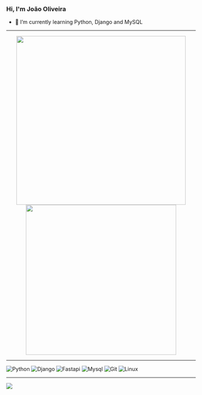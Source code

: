 ### Hi, I'm João Oliveira

- 🌱 I’m currently learning Python, Django and MySQL

---

<div align="center">
  <img width=450  src="https://github-readme-stats.vercel.app/api?username=joaooliveira247&theme=cobalt2&show_icons=true&include_all_commits=true&count_private=true"/>


  <img align="center" width=400 src="https://github-readme-stats.vercel.app/api/top-langs/?username=joaooliveira247&&layout=compact&langs_count=16&theme=cobalt2"/>
</div>

---

![Python](https://img.shields.io/badge/Python-3776AB?style=for-the-badge&logo=python&logoColor=white)
![Django](https://img.shields.io/badge/Django-092E20?style=for-the-badge&logo=django&logoColor=white)
![Fastapi](https://img.shields.io/badge/fastapi%20-00766A.svg?&style=for-the-badge&logo=fastapi&logoColor=white)
![Mysql](https://img.shields.io/badge/MySQL-00000F?style=for-the-badge&logo=mysql&logoColor=white)
![Git](https://img.shields.io/badge/GIT-E44C30?style=for-the-badge&logo=git&logoColor=white)
![Linux](https://img.shields.io/badge/Linux-FCC624?style=for-the-badge&logo=linux&logoColor=black)

---

[<img src="https://img.shields.io/badge/LinkedIn-0077B5?style=for-the-badge&logo=linkedin&logoColor=white" target="_blank">](https://www.linkedin.com/in/joaooliveira247/)

